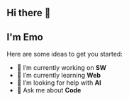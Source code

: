 ## Hi there 👋

## I'm Emo

Here are some ideas to get you started:

- 🔭 I’m currently working on **SW**
- 🌱 I’m currently learning **Web**
- 🤔 I’m looking for help with **AI**
- 💬 Ask me about **Code**
